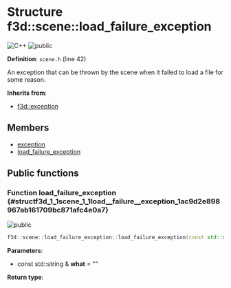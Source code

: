 # Structure f3d::scene::load_failure_exception

![][C++]
![][public]

**Definition**: `scene.h` (line 42)



An exception that can be thrown by the scene when it failed to load a file for some reason.

**Inherits from**:

* [f3d::exception](structf3d_1_1exception.md)

## Members

* [exception](structf3d_1_1exception.md#structf3d_1_1exception_1aef4c85042406694200c7f8793785692d)
* [load\_failure\_exception](structf3d_1_1scene_1_1load__failure__exception.md#structf3d_1_1scene_1_1load__failure__exception_1ac9d2e898967ab161709bc871afc4e0a7)

## Public functions

### Function load\_failure\_exception {#structf3d_1_1scene_1_1load__failure__exception_1ac9d2e898967ab161709bc871afc4e0a7}

![][public]


```cpp
f3d::scene::load_failure_exception::load_failure_exception(const std::string &what="")
```








**Parameters**:

* const std::string & **what** = "" 

**Return type**: 



[public]: https://img.shields.io/badge/-public-brightgreen (public)
[C++]: https://img.shields.io/badge/language-C%2B%2B-blue (C++)
[const]: https://img.shields.io/badge/-const-lightblue (const)
[protected]: https://img.shields.io/badge/-protected-yellow (protected)
[static]: https://img.shields.io/badge/-static-lightgrey (static)
[private]: https://img.shields.io/badge/-private-red (private)